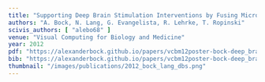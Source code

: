 ```yaml
---
title: "Supporting Deep Brain Stimulation Interventions by Fusing Microelectrode Recordings with Imaging Data"
authors: "A. Bock, N. Lang, G. Evangelista, R. Lehrke, T. Ropinski"
scivis_authors: [ "alebo68" ]
venue: "Visual Computing for Biology and Medicine"
year: 2012
pdf: "https://alexanderbock.github.io/papers/vcbm12poster-bock-deep_brain_stimulation.pdf"
bib: "https://alexanderbock.github.io/papers/vcbm12poster-bock-deep_brain_stimulation.bib"
thumbnail: "/images/publications/2012_bock_lang_dbs.png"
---
```


